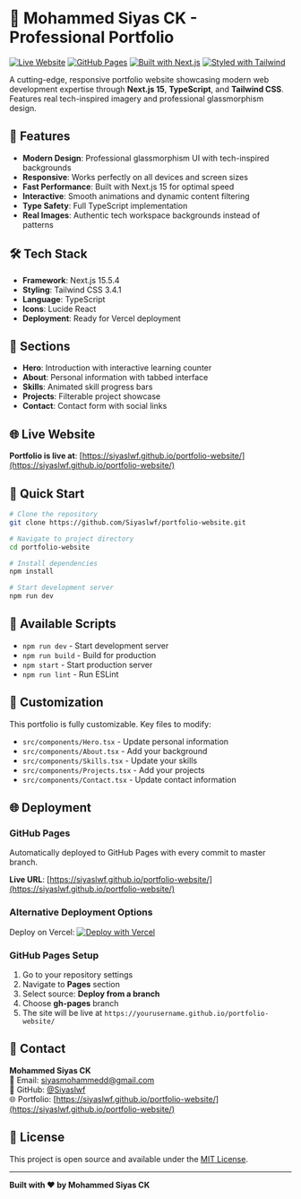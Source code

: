 # 🚀 Mohammed Siyas CK - Professional Portfolio

[![Live Website](https://img.shields.io/badge/🌐_Live_Website-Visit_Portfolio-00D8FF?style=for-the-badge)](https://siyaslwf.github.io/portfolio-website/)
[![GitHub Pages](https://img.shields.io/badge/Deployed_on-GitHub_Pages-222222?style=for-the-badge&logo=github)](https://siyaslwf.github.io/portfolio-website/)
[![Built with Next.js](https://img.shields.io/badge/Built_with-Next.js_15-000000?style=for-the-badge&logo=next.js)](https://nextjs.org/)
[![Styled with Tailwind](https://img.shields.io/badge/Styled_with-Tailwind_CSS-38B2AC?style=for-the-badge&logo=tailwind-css)](https://tailwindcss.com/)

A cutting-edge, responsive portfolio website showcasing modern web development expertise through **Next.js 15**, **TypeScript**, and **Tailwind CSS**. Features real tech-inspired imagery and professional glassmorphism design.

## 🌟 Features

- **Modern Design**: Professional glassmorphism UI with tech-inspired backgrounds
- **Responsive**: Works perfectly on all devices and screen sizes
- **Fast Performance**: Built with Next.js 15 for optimal speed
- **Interactive**: Smooth animations and dynamic content filtering
- **Type Safety**: Full TypeScript implementation
- **Real Images**: Authentic tech workspace backgrounds instead of patterns

## 🛠️ Tech Stack

- **Framework**: Next.js 15.5.4
- **Styling**: Tailwind CSS 3.4.1
- **Language**: TypeScript
- **Icons**: Lucide React
- **Deployment**: Ready for Vercel deployment

## 📱 Sections

- **Hero**: Introduction with interactive learning counter
- **About**: Personal information with tabbed interface
- **Skills**: Animated skill progress bars
- **Projects**: Filterable project showcase
- **Contact**: Contact form with social links

## 🌐 Live Website

**Portfolio is live at**: [https://siyaslwf.github.io/portfolio-website/](https://siyaslwf.github.io/portfolio-website/)



## 🚀 Quick Start

```bash
# Clone the repository
git clone https://github.com/Siyaslwf/portfolio-website.git

# Navigate to project directory
cd portfolio-website

# Install dependencies
npm install

# Start development server
npm run dev
```

## 📝 Available Scripts

- `npm run dev` - Start development server
- `npm run build` - Build for production
- `npm start` - Start production server
- `npm run lint` - Run ESLint

## 🎨 Customization

This portfolio is fully customizable. Key files to modify:

- `src/components/Hero.tsx` - Update personal information
- `src/components/About.tsx` - Add your background
- `src/components/Skills.tsx` - Update your skills
- `src/components/Projects.tsx` - Add your projects
- `src/components/Contact.tsx` - Update contact information

## 🌐 Deployment

### GitHub Pages
Automatically deployed to GitHub Pages with every commit to master branch.

**Live URL**: [https://siyaslwf.github.io/portfolio-website/](https://siyaslwf.github.io/portfolio-website/)

### Alternative Deployment Options
Deploy on Vercel:
[![Deploy with Vercel](https://vercel.com/button)](https://vercel.com/import/project?template=https://github.com/Siyaslwf/portfolio-website)

### GitHub Pages Setup
1. Go to your repository settings
2. Navigate to **Pages** section
3. Select source: **Deploy from a branch** 
4. Choose **gh-pages** branch
5. The site will be live at `https://yourusername.github.io/portfolio-website/`

## 📧 Contact

**Mohammed Siyas CK**  
📧 Email: siyasmohammedd@gmail.com  
🐙 GitHub: [@Siyaslwf](https://github.com/Siyaslwf)  
🌐 Portfolio: [https://siyaslwf.github.io/portfolio-website/](https://siyaslwf.github.io/portfolio-website/)

## 📄 License

This project is open source and available under the [MIT License](LICENSE).

---

**Built with ❤️ by Mohammed Siyas CK**
